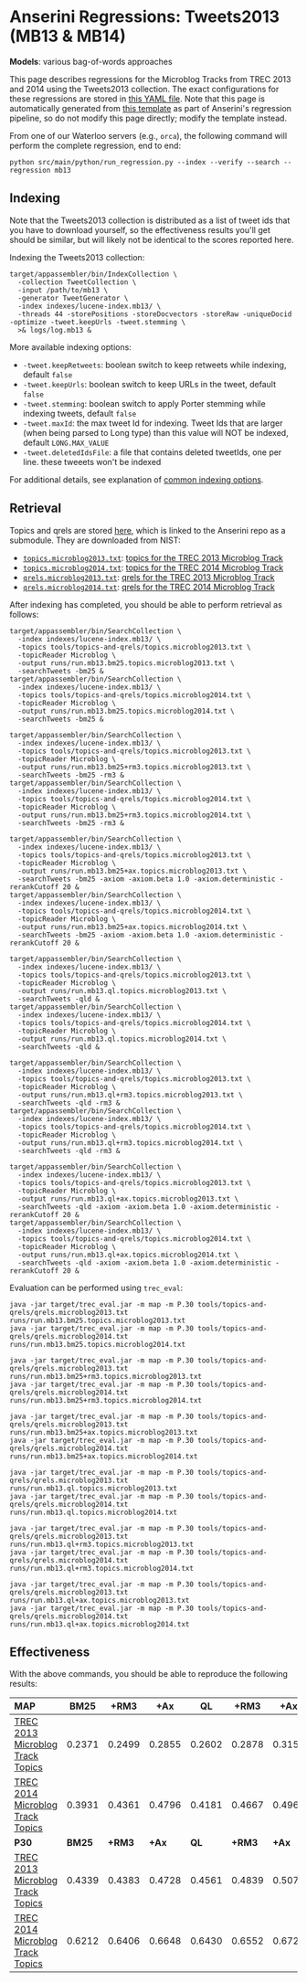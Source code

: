 # Anserini Regressions: Tweets2013 (MB13 &amp; MB14)

**Models**: various bag-of-words approaches

This page describes regressions for the Microblog Tracks from TREC 2013 and 2014 using the Tweets2013 collection.
The exact configurations for these regressions are stored in [this YAML file](../../src/main/resources/regression/mb13.yaml).
Note that this page is automatically generated from [this template](../../src/main/resources/docgen/templates/mb13.template) as part of Anserini's regression pipeline, so do not modify this page directly; modify the template instead.

From one of our Waterloo servers (e.g., `orca`), the following command will perform the complete regression, end to end:

```
python src/main/python/run_regression.py --index --verify --search --regression mb13
```

## Indexing

Note that the Tweets2013 collection is distributed as a list of tweet ids that you have to download yourself, so the
effectiveness results you'll get should be similar, but will likely not be identical to the scores reported here.

Indexing the Tweets2013 collection:

```
target/appassembler/bin/IndexCollection \
  -collection TweetCollection \
  -input /path/to/mb13 \
  -generator TweetGenerator \
  -index indexes/lucene-index.mb13/ \
  -threads 44 -storePositions -storeDocvectors -storeRaw -uniqueDocid -optimize -tweet.keepUrls -tweet.stemming \
  >& logs/log.mb13 &
```

More available indexing options:
* `-tweet.keepRetweets`: boolean switch to keep retweets while indexing, default `false`
* `-tweet.keepUrls`: boolean switch to keep URLs in the tweet, default `false`
* `-tweet.stemming`: boolean switch to apply Porter stemming while indexing tweets, default `false`
* `-tweet.maxId`: the max tweet Id for indexing. Tweet Ids that are larger (when being parsed to Long type) than this value will NOT be indexed, default `LONG.MAX_VALUE`
* `-tweet.deletedIdsFile`: a file that contains deleted tweetIds, one per line. these tweeets won't be indexed

For additional details, see explanation of [common indexing options](../../docs/common-indexing-options.md).

## Retrieval

Topics and qrels are stored [here](https://github.com/castorini/anserini-tools/tree/master/topics-and-qrels), which is linked to the Anserini repo as a submodule.
They are downloaded from NIST:

+ [`topics.microblog2013.txt`](https://github.com/castorini/anserini-tools/tree/master/topics-and-qrels/topics.microblog2013.txt): [topics for the TREC 2013 Microblog Track](https://trec.nist.gov/data/microblog/2013/topics.MB111-170.txt)
+ [`topics.microblog2014.txt`](https://github.com/castorini/anserini-tools/tree/master/topics-and-qrels/topics.microblog2014.txt): [topics for the TREC 2014 Microblog Track](https://trec.nist.gov/data/microblog/2014/topics.MB171-225.txt)
+ [`qrels.microblog2013.txt`](https://github.com/castorini/anserini-tools/tree/master/topics-and-qrels/qrels.microblog2013.txt): [qrels for the TREC 2013 Microblog Track](https://trec.nist.gov/data/microblog/2013/qrels.txt)
+ [`qrels.microblog2014.txt`](https://github.com/castorini/anserini-tools/tree/master/topics-and-qrels/qrels.microblog2014.txt): [qrels for the TREC 2014 Microblog Track](https://trec.nist.gov/data/microblog/2014/qrels2014.txt)

After indexing has completed, you should be able to perform retrieval as follows:

```
target/appassembler/bin/SearchCollection \
  -index indexes/lucene-index.mb13/ \
  -topics tools/topics-and-qrels/topics.microblog2013.txt \
  -topicReader Microblog \
  -output runs/run.mb13.bm25.topics.microblog2013.txt \
  -searchTweets -bm25 &
target/appassembler/bin/SearchCollection \
  -index indexes/lucene-index.mb13/ \
  -topics tools/topics-and-qrels/topics.microblog2014.txt \
  -topicReader Microblog \
  -output runs/run.mb13.bm25.topics.microblog2014.txt \
  -searchTweets -bm25 &

target/appassembler/bin/SearchCollection \
  -index indexes/lucene-index.mb13/ \
  -topics tools/topics-and-qrels/topics.microblog2013.txt \
  -topicReader Microblog \
  -output runs/run.mb13.bm25+rm3.topics.microblog2013.txt \
  -searchTweets -bm25 -rm3 &
target/appassembler/bin/SearchCollection \
  -index indexes/lucene-index.mb13/ \
  -topics tools/topics-and-qrels/topics.microblog2014.txt \
  -topicReader Microblog \
  -output runs/run.mb13.bm25+rm3.topics.microblog2014.txt \
  -searchTweets -bm25 -rm3 &

target/appassembler/bin/SearchCollection \
  -index indexes/lucene-index.mb13/ \
  -topics tools/topics-and-qrels/topics.microblog2013.txt \
  -topicReader Microblog \
  -output runs/run.mb13.bm25+ax.topics.microblog2013.txt \
  -searchTweets -bm25 -axiom -axiom.beta 1.0 -axiom.deterministic -rerankCutoff 20 &
target/appassembler/bin/SearchCollection \
  -index indexes/lucene-index.mb13/ \
  -topics tools/topics-and-qrels/topics.microblog2014.txt \
  -topicReader Microblog \
  -output runs/run.mb13.bm25+ax.topics.microblog2014.txt \
  -searchTweets -bm25 -axiom -axiom.beta 1.0 -axiom.deterministic -rerankCutoff 20 &

target/appassembler/bin/SearchCollection \
  -index indexes/lucene-index.mb13/ \
  -topics tools/topics-and-qrels/topics.microblog2013.txt \
  -topicReader Microblog \
  -output runs/run.mb13.ql.topics.microblog2013.txt \
  -searchTweets -qld &
target/appassembler/bin/SearchCollection \
  -index indexes/lucene-index.mb13/ \
  -topics tools/topics-and-qrels/topics.microblog2014.txt \
  -topicReader Microblog \
  -output runs/run.mb13.ql.topics.microblog2014.txt \
  -searchTweets -qld &

target/appassembler/bin/SearchCollection \
  -index indexes/lucene-index.mb13/ \
  -topics tools/topics-and-qrels/topics.microblog2013.txt \
  -topicReader Microblog \
  -output runs/run.mb13.ql+rm3.topics.microblog2013.txt \
  -searchTweets -qld -rm3 &
target/appassembler/bin/SearchCollection \
  -index indexes/lucene-index.mb13/ \
  -topics tools/topics-and-qrels/topics.microblog2014.txt \
  -topicReader Microblog \
  -output runs/run.mb13.ql+rm3.topics.microblog2014.txt \
  -searchTweets -qld -rm3 &

target/appassembler/bin/SearchCollection \
  -index indexes/lucene-index.mb13/ \
  -topics tools/topics-and-qrels/topics.microblog2013.txt \
  -topicReader Microblog \
  -output runs/run.mb13.ql+ax.topics.microblog2013.txt \
  -searchTweets -qld -axiom -axiom.beta 1.0 -axiom.deterministic -rerankCutoff 20 &
target/appassembler/bin/SearchCollection \
  -index indexes/lucene-index.mb13/ \
  -topics tools/topics-and-qrels/topics.microblog2014.txt \
  -topicReader Microblog \
  -output runs/run.mb13.ql+ax.topics.microblog2014.txt \
  -searchTweets -qld -axiom -axiom.beta 1.0 -axiom.deterministic -rerankCutoff 20 &
```

Evaluation can be performed using `trec_eval`:

```
java -jar target/trec_eval.jar -m map -m P.30 tools/topics-and-qrels/qrels.microblog2013.txt runs/run.mb13.bm25.topics.microblog2013.txt
java -jar target/trec_eval.jar -m map -m P.30 tools/topics-and-qrels/qrels.microblog2014.txt runs/run.mb13.bm25.topics.microblog2014.txt

java -jar target/trec_eval.jar -m map -m P.30 tools/topics-and-qrels/qrels.microblog2013.txt runs/run.mb13.bm25+rm3.topics.microblog2013.txt
java -jar target/trec_eval.jar -m map -m P.30 tools/topics-and-qrels/qrels.microblog2014.txt runs/run.mb13.bm25+rm3.topics.microblog2014.txt

java -jar target/trec_eval.jar -m map -m P.30 tools/topics-and-qrels/qrels.microblog2013.txt runs/run.mb13.bm25+ax.topics.microblog2013.txt
java -jar target/trec_eval.jar -m map -m P.30 tools/topics-and-qrels/qrels.microblog2014.txt runs/run.mb13.bm25+ax.topics.microblog2014.txt

java -jar target/trec_eval.jar -m map -m P.30 tools/topics-and-qrels/qrels.microblog2013.txt runs/run.mb13.ql.topics.microblog2013.txt
java -jar target/trec_eval.jar -m map -m P.30 tools/topics-and-qrels/qrels.microblog2014.txt runs/run.mb13.ql.topics.microblog2014.txt

java -jar target/trec_eval.jar -m map -m P.30 tools/topics-and-qrels/qrels.microblog2013.txt runs/run.mb13.ql+rm3.topics.microblog2013.txt
java -jar target/trec_eval.jar -m map -m P.30 tools/topics-and-qrels/qrels.microblog2014.txt runs/run.mb13.ql+rm3.topics.microblog2014.txt

java -jar target/trec_eval.jar -m map -m P.30 tools/topics-and-qrels/qrels.microblog2013.txt runs/run.mb13.ql+ax.topics.microblog2013.txt
java -jar target/trec_eval.jar -m map -m P.30 tools/topics-and-qrels/qrels.microblog2014.txt runs/run.mb13.ql+ax.topics.microblog2014.txt
```

## Effectiveness

With the above commands, you should be able to reproduce the following results:

| **MAP**                                                                                                      | **BM25**  | **+RM3**  | **+Ax**   | **QL**    | **+RM3**  | **+Ax**   |
|:-------------------------------------------------------------------------------------------------------------|-----------|-----------|-----------|-----------|-----------|-----------|
| [TREC 2013 Microblog Track Topics](https://github.com/castorini/anserini-tools/tree/master/topics-and-qrels/topics.microblog2013.txt)| 0.2371    | 0.2499    | 0.2855    | 0.2602    | 0.2878    | 0.3152    |
| [TREC 2014 Microblog Track Topics](https://github.com/castorini/anserini-tools/tree/master/topics-and-qrels/topics.microblog2014.txt)| 0.3931    | 0.4361    | 0.4796    | 0.4181    | 0.4667    | 0.4965    |
| **P30**                                                                                                      | **BM25**  | **+RM3**  | **+Ax**   | **QL**    | **+RM3**  | **+Ax**   |
| [TREC 2013 Microblog Track Topics](https://github.com/castorini/anserini-tools/tree/master/topics-and-qrels/topics.microblog2013.txt)| 0.4339    | 0.4383    | 0.4728    | 0.4561    | 0.4839    | 0.5078    |
| [TREC 2014 Microblog Track Topics](https://github.com/castorini/anserini-tools/tree/master/topics-and-qrels/topics.microblog2014.txt)| 0.6212    | 0.6406    | 0.6648    | 0.6430    | 0.6552    | 0.6727    |

